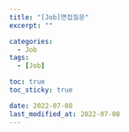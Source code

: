 ```yaml
---
title: "[Job]면접질문"
excerpt: ""

categories:
  - Job
tags:
  - [Job]

toc: true
toc_sticky: true

date: 2022-07-08
last_modified_at: 2022-07-08
---
```

